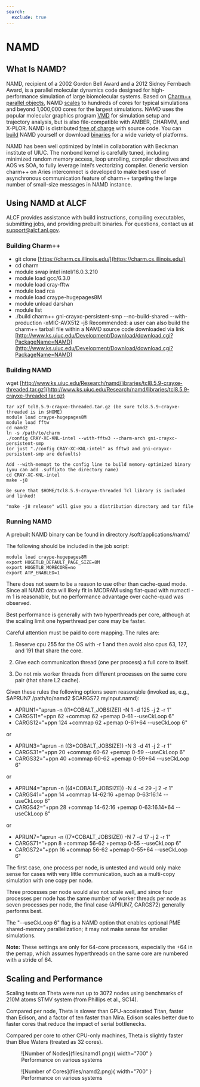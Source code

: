 ```yaml
---
search:
  exclude: true
---
```


# NAMD

## What Is NAMD?

NAMD, recipient of a 2002 Gordon Bell Award and a 2012 Sidney Fernbach Award, is a parallel molecular dynamics code designed for high-performance simulation of large biomolecular systems. Based on [Charm++ parallel objects](http://charm.cs.illinois.edu/), NAMD [scales](http://www.ks.uiuc.edu/Research/namd/benchmarks/) to hundreds of cores for typical simulations and beyond 1,000,000 cores for the largest simulations. NAMD uses the popular molecular graphics program [VMD](http://www.ks.uiuc.edu/Research/vmd/) for simulation setup and trajectory analysis, but is also file-compatible with AMBER, CHARMM, and X-PLOR. NAMD is distributed [free of charge](http://www.ks.uiuc.edu/Research/namd/license.html) with source code. You can [build](http://www.ks.uiuc.edu/Research/namd/development.html) NAMD yourself or download [binaries](http://www.ks.uiuc.edu/Development/Download/download.cgi?PackageName=NAMD) for a wide variety of platforms. 

NAMD has been well optimized by Intel in collaboration with Beckman institute of UIUC. The nonbond kernel is carefully tuned, including minimized random memory access, loop unrolling, compiler directives and AOS vs SOA, to fully leverage Intel’s vectorizing compiler. Generic version charm++ on Aries interconnect is developed to make best use of asynchronous communication feature of charm++ targeting the large number of small-size messages in NAMD instance.  

## Using NAMD at ALCF
ALCF provides assistance with build instructions, compiling executables, submitting jobs, and providing prebuilt binaries. For questions, contact us at [support@alcf.anl.gov](mailto:support@alcf.anl.gov).

### Building Charm++

- git clone [https://charm.cs.illinois.edu/](https://charm.cs.illinois.edu/)
- cd charm
- module swap intel intel/16.0.3.210
- module load gcc/6.3.0
- module load cray-fftw
- module load rca
- module load craype-hugepages8M
- module unload darshan
- module list
- ./build charm++ gni-crayxc-persistent-smp --no-build-shared --with-production -xMIC-AVX512 -j8
Recommended: a user can also build the charm++ tarball file within a NAMD source code downloaded via link [http://www.ks.uiuc.edu/Development/Download/download.cgi?PackageName=NAMD](http://www.ks.uiuc.edu/Development/Download/download.cgi?PackageName=NAMD)

### Building NAMD

wget [http://www.ks.uiuc.edu/Research/namd/libraries/tcl8.5.9-crayxe-threaded.tar.gz](http://www.ks.uiuc.edu/Research/namd/libraries/tcl8.5.9-crayxe-threaded.tar.gz)

```
tar xzf tcl8.5.9-crayxe-threaded.tar.gz (be sure tcl8.5.9-crayxe-threaded is in $HOME)
module load craype-hugepages8M
module load fftw
cd namd2
ln -s /path/to/charm 
./config CRAY-XC-KNL-intel --with-fftw3 --charm-arch gni-crayxc-persistent-smp
(or just "./config CRAY-XC-KNL-intel" as fftw3 and gni-crayxc-persistent-smp are defaults)

Add --with-memopt to the config line to build memory-optimized binary (you can add .suffixto the directory name)
cd CRAY-XC-KNL-intel
make -j8

Be sure that $HOME/tcl8.5.9-crayxe-threaded Tcl library is included and linked!

"make -j8 release" will give you a distribution directory and tar file
```

### Running NAMD 

A prebuilt NAMD binary can be found in directory /soft/applications/namd/

The following should be included in the job script:

```
module load craype-hugepages8M
export HUGETLB_DEFAULT_PAGE_SIZE=8M
export HUGETLB_MORECORE=no
export ATP_ENABLED=1
```
There does not seem to be a reason to use other than cache-quad mode. Since all NAMD data will likely fit in MCDRAM using flat-quad with numactl -m 1 is reasonable, but no performance advantage over cache-quad was observed.

Best performance is generally with two hyperthreads per core, although at the scaling limit one hyperthread per core may be faster.

Careful attention must be paid to core mapping. The rules are:

1. Reserve cpu 255 for the OS with -r 1 and then avoid also cpus 63, 127, and 191 that share the core.

2. Give each communication thread (one per process) a full core to itself.

3. Do not mix worker threads from different processes on the same core pair (that share L2 cache).

Given these rules the following options seem reasonable (invoked as, e.g., $APRUN7 /path/to/namd2 $CARGS72 myinput.namd):

- APRUN1="aprun -n $((1*$COBALT_JOBSIZE)) -N 1 -d 125 -j 2 -r 1"
- CARGS11="+ppn 62 +commap 62 +pemap 0-61 --useCkLoop 6"
- CARGS12="+ppn 124 +commap 62 +pemap 0-61+64 --useCkLoop 6"

or

- APRUN3="aprun -n $((3*$COBALT_JOBSIZE)) -N 3 -d 41 -j 2 -r 1"
- CARGS31="+ppn 20 +commap 60-62 +pemap 0-59 --useCkLoop 6"
- CARGS32="+ppn 40 +commap 60-62 +pemap 0-59+64 --useCkLoop 6"

or

- APRUN4="aprun -n $((4*$COBALT_JOBSIZE)) -N 4 -d 29 -j 2 -r 1"
- CARGS41="+ppn 14 +commap 14-62:16 +pemap 0-63:16.14 --useCkLoop 6"
- CARGS42="+ppn 28 +commap 14-62:16 +pemap 0-63:16.14+64 --useCkLoop 6"

or

- APRUN7="aprun -n $((7*$COBALT_JOBSIZE)) -N 7 -d 17 -j 2 -r 1"
- CARGS71="+ppn 8 +commap 56-62 +pemap 0-55 --useCkLoop 6"
- CARGS72="+ppn 16 +commap 56-62 +pemap 0-55+64 --useCkLoop 6"

The first case, one process per node, is untested and would only make sense for cases with very little communication, such as a multi-copy simulation with one copy per node.

Three processes per node would also not scale well, and since four processes per node has the same number of worker threads per node as seven processes per node, the final case (APRUN7, CARGS72) generally performs best.

The "--useCkLoop 6" flag is a NAMD option that enables optional PME shared-memory parallelization; it may not make sense for smaller simulations.

**Note:** These settings are only for 64-core processors, especially the +64 in the pemap, which assumes hyperthreads on the same core are numbered with a stride of 64. 

## Scaling and Performance
Scaling tests on Theta were run up to 3072 nodes using benchmarks of 210M atoms STMV system (from Phillips et al., SC14).

Compared per node, Theta is slower than GPU-accelerated Titan, faster than Edison, and a factor of ten faster than Mira. Edison scales better due to faster cores that reduce the impact of serial bottlenecks.

Compared per core to other CPU-only machines, Theta is slightly faster than Blue Waters (treated as 32 cores).

<figure markdown>
  ![Number of Nodes](files/namd1.png){ width="700" }
  <figcaption>Performance on various systems</figcaption>
</figure>

<figure markdown>
  ![Number of Cores](files/namd2.png){ width="700" }
  <figcaption>Performance on various systems</figcaption>
</figure>


